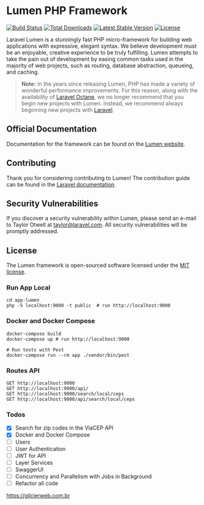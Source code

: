# Lumen PHP Framework

[![Build Status](https://travis-ci.org/laravel/lumen-framework.svg)](https://travis-ci.org/laravel/lumen-framework)
[![Total Downloads](https://img.shields.io/packagist/dt/laravel/lumen-framework)](https://packagist.org/packages/laravel/lumen-framework)
[![Latest Stable Version](https://img.shields.io/packagist/v/laravel/lumen-framework)](https://packagist.org/packages/laravel/lumen-framework)
[![License](https://img.shields.io/packagist/l/laravel/lumen)](https://packagist.org/packages/laravel/lumen-framework)

Laravel Lumen is a stunningly fast PHP micro-framework for building web applications with expressive, elegant syntax. We believe development must be an enjoyable, creative experience to be truly fulfilling. Lumen attempts to take the pain out of development by easing common tasks used in the majority of web projects, such as routing, database abstraction, queueing, and caching.

> **Note:** In the years since releasing Lumen, PHP has made a variety of wonderful performance improvements. For this reason, along with the availability of [Laravel Octane](https://laravel.com/docs/octane), we no longer recommend that you begin new projects with Lumen. Instead, we recommend always beginning new projects with [Laravel](https://laravel.com).

## Official Documentation

Documentation for the framework can be found on the [Lumen website](https://lumen.laravel.com/docs).

## Contributing

Thank you for considering contributing to Lumen! The contribution guide can be found in the [Laravel documentation](https://laravel.com/docs/contributions).

## Security Vulnerabilities

If you discover a security vulnerability within Lumen, please send an e-mail to Taylor Otwell at taylor@laravel.com. All security vulnerabilities will be promptly addressed.

## License

The Lumen framework is open-sourced software licensed under the [MIT license](https://opensource.org/licenses/MIT).

### Run App Local
```shell
cd app-lumen
php -S localhost:9000 -t public  # run http://localhost:9000
```

### Docker and Docker Compose

```shell
docker-compose build
docker-compose up # run http://localhost:9000

# Run tests with Pest
docker-compose run --rm app ./vendor/bin/pest

```

### Routes API
```shell
GET http://localhost:9000
GET http://localhost:9000/api/
GET http://localhost:9000/search/local/ceps
GET http://localhost:9000/api/search/local/ceps
```

### Todos

* [X] Search for zip codes in the ViaCEP API
* [X] Docker and Docker Compose
* [ ] Users
* [ ] User Authentication
* [ ] JWT for API
* [ ] Layer Services
* [ ] SwaggerUI
* [ ] Concurrency and Parallelism with Jobs in Background
* [ ] Refactor all code

https://gilcierweb.com.br